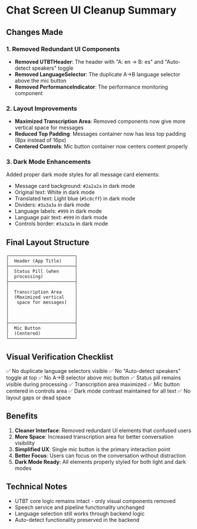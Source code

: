 # Chat Screen UI Cleanup Summary

## Changes Made

### 1. Removed Redundant UI Components
- **Removed UTBTHeader**: The header with "A: en → B: es" and "Auto-detect speakers" toggle
- **Removed LanguageSelector**: The duplicate A→B language selector above the mic button
- **Removed PerformanceIndicator**: The performance monitoring component

### 2. Layout Improvements
- **Maximized Transcription Area**: Removed components now give more vertical space for messages
- **Reduced Top Padding**: Messages container now has less top padding (8px instead of 16px)
- **Centered Controls**: Mic button container now centers content properly

### 3. Dark Mode Enhancements
Added proper dark mode styles for all message card elements:
- Message card background: `#2a2a2a` in dark mode
- Original text: White in dark mode
- Translated text: Light blue (`#5c8cff`) in dark mode
- Dividers: `#3a3a3a` in dark mode
- Language labels: `#999` in dark mode
- Language pair text: `#999` in dark mode
- Controls border: `#3a3a3a` in dark mode

## Final Layout Structure

```
┌─────────────────────────┐
│  Header (App Title)     │
├─────────────────────────┤
│  Status Pill (when      │
│  processing)            │
├─────────────────────────┤
│                         │
│  Transcription Area     │
│  (Maximized vertical    │
│   space for messages)   │
│                         │
│                         │
│                         │
├─────────────────────────┤
│  Mic Button             │
│  (Centered)             │
└─────────────────────────┘
```

## Visual Verification Checklist

✅ No duplicate language selectors visible
✅ No "Auto-detect speakers" toggle at top
✅ No A→B selector above mic button
✅ Status pill remains visible during processing
✅ Transcription area maximized
✅ Mic button centered in controls area
✅ Dark mode contrast maintained for all text
✅ No layout gaps or dead space

## Benefits

1. **Cleaner Interface**: Removed redundant UI elements that confused users
2. **More Space**: Increased transcription area for better conversation visibility
3. **Simplified UX**: Single mic button is the primary interaction point
4. **Better Focus**: Users can focus on the conversation without distraction
5. **Dark Mode Ready**: All elements properly styled for both light and dark modes

## Technical Notes

- UTBT core logic remains intact - only visual components removed
- Speech service and pipeline functionality unchanged
- Language selection still works through backend logic
- Auto-detect functionality preserved in the backend